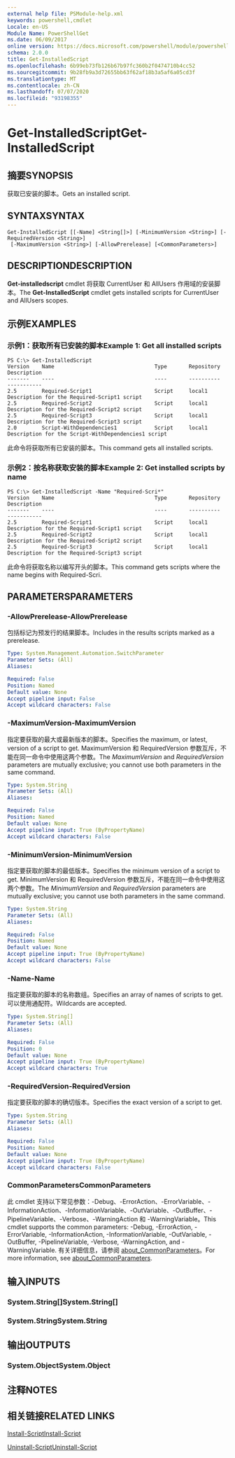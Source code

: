 ```yaml
---
external help file: PSModule-help.xml
keywords: powershell,cmdlet
Locale: en-US
Module Name: PowerShellGet
ms.date: 06/09/2017
online version: https://docs.microsoft.com/powershell/module/powershellget/get-installedscript?view=powershell-7.1&WT.mc_id=ps-gethelp
schema: 2.0.0
title: Get-InstalledScript
ms.openlocfilehash: 6b99eb73fb126b67b97fc360b2f0474710b4cc52
ms.sourcegitcommit: 9b28fb9a3d72655bb63f62af18b3a5af6a05cd3f
ms.translationtype: MT
ms.contentlocale: zh-CN
ms.lasthandoff: 07/07/2020
ms.locfileid: "93198355"
---
```

# <span data-ttu-id="1655e-103">Get-InstalledScript</span><span class="sxs-lookup"><span data-stu-id="1655e-103">Get-InstalledScript</span></span>

## <span data-ttu-id="1655e-104">摘要</span><span class="sxs-lookup"><span data-stu-id="1655e-104">SYNOPSIS</span></span>
<span data-ttu-id="1655e-105">获取已安装的脚本。</span><span class="sxs-lookup"><span data-stu-id="1655e-105">Gets an installed script.</span></span>

## <span data-ttu-id="1655e-106">SYNTAX</span><span class="sxs-lookup"><span data-stu-id="1655e-106">SYNTAX</span></span>

```
Get-InstalledScript [[-Name] <String[]>] [-MinimumVersion <String>] [-RequiredVersion <String>]
 [-MaximumVersion <String>] [-AllowPrerelease] [<CommonParameters>]
```

## <span data-ttu-id="1655e-107">DESCRIPTION</span><span class="sxs-lookup"><span data-stu-id="1655e-107">DESCRIPTION</span></span>

<span data-ttu-id="1655e-108">**Get-installedscript** cmdlet 将获取 CurrentUser 和 AllUsers 作用域的安装脚本。</span><span class="sxs-lookup"><span data-stu-id="1655e-108">The **Get-InstalledScript** cmdlet gets installed scripts for CurrentUser and AllUsers scopes.</span></span>

## <span data-ttu-id="1655e-109">示例</span><span class="sxs-lookup"><span data-stu-id="1655e-109">EXAMPLES</span></span>

### <span data-ttu-id="1655e-110">示例1：获取所有已安装的脚本</span><span class="sxs-lookup"><span data-stu-id="1655e-110">Example 1: Get all installed scripts</span></span>

```
PS C:\> Get-InstalledScript
Version    Name                                Type       Repository           Description
-------    ----                                ----       ----------           -----------
2.5        Required-Script1                    Script     local1               Description for the Required-Script1 script
2.5        Required-Script2                    Script     local1               Description for the Required-Script2 script
2.5        Required-Script3                    Script     local1               Description for the Required-Script3 script
2.0        Script-WithDependencies1            Script     local1               Description for the Script-WithDependencies1 script
```

<span data-ttu-id="1655e-111">此命令将获取所有已安装的脚本。</span><span class="sxs-lookup"><span data-stu-id="1655e-111">This command gets all installed scripts.</span></span>

### <span data-ttu-id="1655e-112">示例2：按名称获取安装的脚本</span><span class="sxs-lookup"><span data-stu-id="1655e-112">Example 2: Get installed scripts by name</span></span>

```
PS C:\> Get-InstalledScript -Name "Required-Scri*"
Version    Name                                Type       Repository           Description
-------    ----                                ----       ----------           -----------
2.5        Required-Script1                    Script     local1               Description for the Required-Script1 script
2.5        Required-Script2                    Script     local1               Description for the Required-Script2 script
2.5        Required-Script3                    Script     local1               Description for the Required-Script3 script
```

<span data-ttu-id="1655e-113">此命令将获取名称以编写开头的脚本。</span><span class="sxs-lookup"><span data-stu-id="1655e-113">This command gets scripts where the name begins with Required-Scri.</span></span>

## <span data-ttu-id="1655e-114">PARAMETERS</span><span class="sxs-lookup"><span data-stu-id="1655e-114">PARAMETERS</span></span>

### <span data-ttu-id="1655e-115">-AllowPrerelease</span><span class="sxs-lookup"><span data-stu-id="1655e-115">-AllowPrerelease</span></span>

<span data-ttu-id="1655e-116">包括标记为预发行的结果脚本。</span><span class="sxs-lookup"><span data-stu-id="1655e-116">Includes in the results scripts marked as a prerelease.</span></span>

```yaml
Type: System.Management.Automation.SwitchParameter
Parameter Sets: (All)
Aliases:

Required: False
Position: Named
Default value: None
Accept pipeline input: False
Accept wildcard characters: False
```

### <span data-ttu-id="1655e-117">-MaximumVersion</span><span class="sxs-lookup"><span data-stu-id="1655e-117">-MaximumVersion</span></span>

<span data-ttu-id="1655e-118">指定要获取的最大或最新版本的脚本。</span><span class="sxs-lookup"><span data-stu-id="1655e-118">Specifies the maximum, or latest, version of a script to get.</span></span>
<span data-ttu-id="1655e-119">MaximumVersion  和 RequiredVersion  参数互斥，不能在同一命令中使用这两个参数。</span><span class="sxs-lookup"><span data-stu-id="1655e-119">The *MaximumVersion* and *RequiredVersion* parameters are mutually exclusive; you cannot use both parameters in the same command.</span></span>

```yaml
Type: System.String
Parameter Sets: (All)
Aliases:

Required: False
Position: Named
Default value: None
Accept pipeline input: True (ByPropertyName)
Accept wildcard characters: False
```

### <span data-ttu-id="1655e-120">-MinimumVersion</span><span class="sxs-lookup"><span data-stu-id="1655e-120">-MinimumVersion</span></span>

<span data-ttu-id="1655e-121">指定要获取的脚本的最低版本。</span><span class="sxs-lookup"><span data-stu-id="1655e-121">Specifies the minimum version of a script to get.</span></span>
<span data-ttu-id="1655e-122">MinimumVersion  和 RequiredVersion  参数互斥，不能在同一命令中使用这两个参数。</span><span class="sxs-lookup"><span data-stu-id="1655e-122">The *MinimumVersion* and *RequiredVersion* parameters are mutually exclusive; you cannot use both parameters in the same command.</span></span>

```yaml
Type: System.String
Parameter Sets: (All)
Aliases:

Required: False
Position: Named
Default value: None
Accept pipeline input: True (ByPropertyName)
Accept wildcard characters: False
```

### <span data-ttu-id="1655e-123">-Name</span><span class="sxs-lookup"><span data-stu-id="1655e-123">-Name</span></span>

<span data-ttu-id="1655e-124">指定要获取的脚本的名称数组。</span><span class="sxs-lookup"><span data-stu-id="1655e-124">Specifies an array of names of scripts to get.</span></span>
<span data-ttu-id="1655e-125">可以使用通配符。</span><span class="sxs-lookup"><span data-stu-id="1655e-125">Wildcards are accepted.</span></span>

```yaml
Type: System.String[]
Parameter Sets: (All)
Aliases:

Required: False
Position: 0
Default value: None
Accept pipeline input: True (ByPropertyName)
Accept wildcard characters: True
```

### <span data-ttu-id="1655e-126">-RequiredVersion</span><span class="sxs-lookup"><span data-stu-id="1655e-126">-RequiredVersion</span></span>

<span data-ttu-id="1655e-127">指定要获取的脚本的确切版本。</span><span class="sxs-lookup"><span data-stu-id="1655e-127">Specifies the exact version of a script to get.</span></span>

```yaml
Type: System.String
Parameter Sets: (All)
Aliases:

Required: False
Position: Named
Default value: None
Accept pipeline input: True (ByPropertyName)
Accept wildcard characters: False
```

### <span data-ttu-id="1655e-128">CommonParameters</span><span class="sxs-lookup"><span data-stu-id="1655e-128">CommonParameters</span></span>

<span data-ttu-id="1655e-129">此 cmdlet 支持以下常见参数：-Debug、-ErrorAction、-ErrorVariable、-InformationAction、-InformationVariable、-OutVariable、-OutBuffer、-PipelineVariable、-Verbose、-WarningAction 和 -WarningVariable。</span><span class="sxs-lookup"><span data-stu-id="1655e-129">This cmdlet supports the common parameters: -Debug, -ErrorAction, -ErrorVariable, -InformationAction, -InformationVariable, -OutVariable, -OutBuffer, -PipelineVariable, -Verbose, -WarningAction, and -WarningVariable.</span></span> <span data-ttu-id="1655e-130">有关详细信息，请参阅 [about_CommonParameters](https://go.microsoft.com/fwlink/?LinkID=113216)。</span><span class="sxs-lookup"><span data-stu-id="1655e-130">For more information, see [about_CommonParameters](https://go.microsoft.com/fwlink/?LinkID=113216).</span></span>

## <span data-ttu-id="1655e-131">输入</span><span class="sxs-lookup"><span data-stu-id="1655e-131">INPUTS</span></span>

### <span data-ttu-id="1655e-132">System.String[]</span><span class="sxs-lookup"><span data-stu-id="1655e-132">System.String[]</span></span>

### <span data-ttu-id="1655e-133">System.String</span><span class="sxs-lookup"><span data-stu-id="1655e-133">System.String</span></span>

## <span data-ttu-id="1655e-134">输出</span><span class="sxs-lookup"><span data-stu-id="1655e-134">OUTPUTS</span></span>

### <span data-ttu-id="1655e-135">System.Object</span><span class="sxs-lookup"><span data-stu-id="1655e-135">System.Object</span></span>

## <span data-ttu-id="1655e-136">注释</span><span class="sxs-lookup"><span data-stu-id="1655e-136">NOTES</span></span>

## <span data-ttu-id="1655e-137">相关链接</span><span class="sxs-lookup"><span data-stu-id="1655e-137">RELATED LINKS</span></span>

[<span data-ttu-id="1655e-138">Install-Script</span><span class="sxs-lookup"><span data-stu-id="1655e-138">Install-Script</span></span>](Install-Script.md)

[<span data-ttu-id="1655e-139">Uninstall-Script</span><span class="sxs-lookup"><span data-stu-id="1655e-139">Uninstall-Script</span></span>](Uninstall-Script.md)

